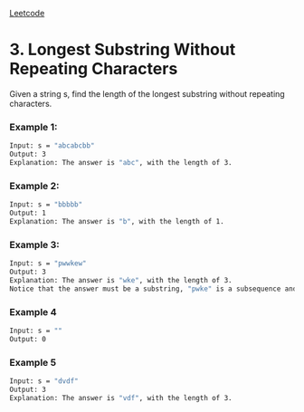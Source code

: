 <a href="https://leetcode.com/problems/longest-substring-without-repeating-characters">Leetcode</a>

# 3. Longest Substring Without Repeating Characters

Given a string s, find the length of the longest substring without repeating characters.

### Example 1:
```sh
Input: s = "abcabcbb"
Output: 3
Explanation: The answer is "abc", with the length of 3.
```

### Example 2:
```sh
Input: s = "bbbbb"
Output: 1
Explanation: The answer is "b", with the length of 1.
```

### Example 3:
```sh
Input: s = "pwwkew"
Output: 3
Explanation: The answer is "wke", with the length of 3.
Notice that the answer must be a substring, "pwke" is a subsequence and not a substring.
```

### Example 4
```sh
Input: s = ""
Output: 0
```

### Example 5
```sh
Input: s = "dvdf"
Output: 3
Explanation: The answer is "vdf", with the length of 3.
```